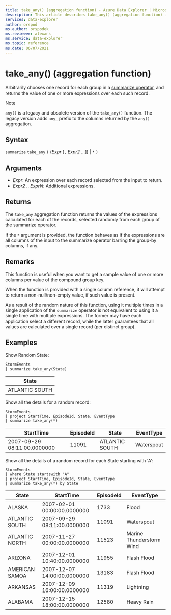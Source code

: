 ```yaml
---
title: take_any() (aggregation function) - Azure Data Explorer | Microsoft Docs
description: This article describes take_any() (aggregation function) in Azure Data Explorer.
services: data-explorer
author: orspod
ms.author: orspodek
ms.reviewer: alexans
ms.service: data-explorer
ms.topic: reference
ms.date: 06/07/2021
---
```

# take_any() (aggregation function)

Arbitrarily chooses one record for each group in a [summarize operator](summarizeoperator.md),
and returns the value of one or more expressions over each such record.

> [!NOTE]
> `any()` is a legacy and obsolete version of the `take_any()` function. The legacy version adds `any_` prefix to the columns returned by the `any()` aggregation.

## Syntax

`summarize` `take_any` `(` (*Expr* [`,` *Expr2* ...]) | `*` `)`

## Arguments

* *Expr*: An expression over each record selected from the input to return.
* *Expr2* .. *ExprN*: Additional expressions.

## Returns

The `take_any` aggregation function returns the values of the expressions calculated
for each of the records, selected randomly from each group of the summarize operator.

If the `*` argument is provided, the function behaves as if the expressions are all columns
of the input to the summarize operator barring the group-by columns, if any.

## Remarks

This function is useful when you want to get a sample value of one or more columns
per value of the compound group key.

When the function is provided with a single column reference, it will attempt to
return a non-null/non-empty value, if such value is present.

As a result of the random nature of this function, using it multiple times in
a single application of the `summarize` operator is not equivalent to using
it a single time with multiple expressions. The former may have each application
select a different record, while the latter guarantees that all values are calculated
over a single record (per distinct group).

## Examples

Show Random State:

<!-- csl: https://help.kusto.windows.net/Samples -->
```kusto
StormEvents
| summarize take_any(State)
```

|State|
|---|
|ATLANTIC SOUTH|

Show all the details for a random record:

<!-- csl: https://help.kusto.windows.net/Samples -->
```kusto
StormEvents
| project StartTime, EpisodeId, State, EventType
| summarize take_any(*)
```

|StartTime|EpisodeId|State|EventType|
|---|---|---|---|
|2007-09-29 08:11:00.0000000|11091|ATLANTIC SOUTH|Waterspout|

Show all the details of a random record for each State starting with 'A':

<!-- csl: https://help.kusto.windows.net/Samples -->
```kusto
StormEvents
| where State startswith "A"
| project StartTime, EpisodeId, State, EventType
| summarize take_any(*) by State
```

|State|StartTime|EpisodeId|EventType|
|---|---|---|---|
|ALASKA|2007-02-01 00:00:00.0000000|1733|Flood|
|ATLANTIC SOUTH|2007-09-29 08:11:00.0000000|11091|Waterspout|
|ATLANTIC NORTH|2007-11-27 00:00:00.0000000|11523|Marine Thunderstorm Wind|
|ARIZONA|2007-12-01 10:40:00.0000000|11955|Flash Flood|
|AMERICAN SAMOA|2007-12-07 14:00:00.0000000|13183|Flash Flood|
|ARKANSAS|2007-12-09 16:00:00.0000000|11319|Lightning|
|ALABAMA|2007-12-15 18:00:00.0000000|12580|Heavy Rain|

